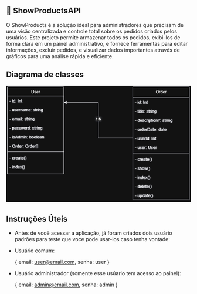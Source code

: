 ## 🌟 ShowProductsAPI

O ShowProducts é a solução ideal para administradores que precisam de uma visão centralizada e controle total sobre os pedidos criados pelos usuários. Este projeto permite armazenar todos os pedidos, exibi-los de forma clara em um painel administrativo, e fornece ferramentas para editar informações, excluir pedidos, e visualizar dados importantes através de gráficos para uma análise rápida e eficiente.

## Diagrama de classes

![Diagram](./assets/Diagrama_showProducts.png)

## Instruções Úteis 

- Antes de você acessar a aplicação, já foram criados dois usuário padrões para teste que voce pode usar-los caso tenha vontade: 

- Usuário comum: 
  
  { email: user@email.com, senha: user }

- Usuário administrador (somente esse usúario tem acesso ao painel):

  { email: admin@email.com, senha: admin }
